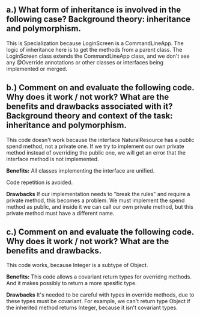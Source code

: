 ## a.) What form of inheritance is involved in the following case? Background theory: inheritance and polymorphism.
This is Specialization because LoginScreen is a CommandLineApp. The logic of inheritance here is to get the methods from a parent class. The LoginScreen class extends the CommandLineApp class, and we don't see any @Override annotations or other classes or interfaces being implemented or merged.

## b.) Comment on and evaluate the following code. Why does it work / not work? What are the benefits and drawbacks associated with it? Background theory and context of the task: inheritance and polymorphism.
This code doesn't work because the interface NaturalResource has a public spend method, not a private one. If we try to implement our own private method instead of overriding the public one, we will get an error that the interface method is not implemented.

**Benefits:**
All classes implementing the interface are unified.

Code repetition is avoided.


**Drawbacks**
If our implementation needs to "break the rules" and require a private method, this becomes a problem. We must implement the spend method as public, and inside it we can call our own private method, but this private method must have a different name.

## c.) Comment on and evaluate the following code. Why does it work / not work? What are the benefits and drawbacks.
This code works, because Integer is a subtype of Object.

**Benefits:**
This code allows a covariant return types for overridng methods. And it makes possibly to return a more spesific type.

**Drawbacks**
It's needed to be careful with types in override methods, due to these types must be covariant. For example, we can't return type Object if the inherited method returns Integer, because it isn't covariant types.
